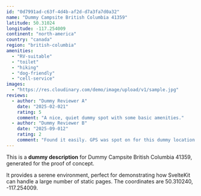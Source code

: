 ```yaml
---
id: "0d7991ad-c63f-4d4b-af2d-d7a3fa7d0a32"
name: "Dummy Campsite British Columbia 41359"
latitude: 50.31024
longitude: -117.254009
continent: "north-america"
country: "canada"
region: "british-columbia"
amenities:
  - "RV-suitable"
  - "toilet"
  - "hiking"
  - "dog-friendly"
  - "cell-service"
images:
  - "https://res.cloudinary.com/demo/image/upload/v1/sample.jpg"
reviews:
  - author: "Dummy Reviewer A"
    date: "2025-02-021"
    rating: 5
    comment: "A nice, quiet dummy spot with some basic amenities."
  - author: "Dummy Reviewer B"
    date: "2025-09-012"
    rating: 2
    comment: "Found it easily. GPS was spot on for this dummy location."
---
```


This is a **dummy description** for Dummy Campsite British Columbia 41359, generated for the proof of concept.

It provides a serene environment, perfect for demonstrating how SvelteKit can handle a large number of static pages. The coordinates are 50.310240, -117.254009.
